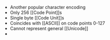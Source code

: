 - Another popular character encoding
- Only 256 [[Code Point]]s
- Single byte [[Code Unit]]s
- Coincides with [[ASCII]] on code points 0-127
- Cannot represent general [[Unicode]]
- 
